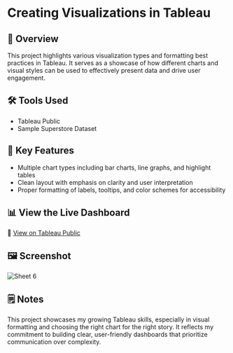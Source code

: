 # Creating Visualizations in Tableau

## 🧭 Overview
This project highlights various visualization types and formatting best practices in Tableau. It serves as a showcase of how different charts and visual styles can be used to effectively present data and drive user engagement.

## 🛠️ Tools Used
- Tableau Public
- Sample Superstore Dataset

## 🎯 Key Features
- Multiple chart types including bar charts, line graphs, and highlight tables
- Clean layout with emphasis on clarity and user interpretation
- Proper formatting of labels, tooltips, and color schemes for accessibility

## 📊 View the Live Dashboard
🔗 [View on Tableau Public](https://public.tableau.com/app/profile/layshla.bouscal/viz/CreatingVisualizations_17272917805230/Sheet6)

## 🖼️ Screenshot
![Sheet 6](https://github.com/user-attachments/assets/eba404be-2d54-4aee-a935-a298ab62f2f0)

## 🗒️ Notes
This project showcases my growing Tableau skills, especially in visual formatting and choosing the right chart for the right story. It reflects my commitment to building clear, user-friendly dashboards that prioritize communication over complexity.
